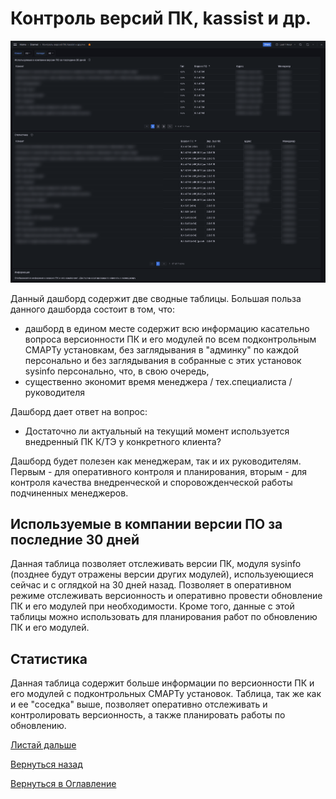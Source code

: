 # Контроль версий ПК, kassist и др.

![Дашборд "Контроль версий ПК, kassist и др."](img/versioning-SP-kassist/versioning-SP-kassist.png 'Дашборд "Контроль версий ПК, kassist и др."')

Данный дашборд содержит две сводные таблицы. Большая польза данного дашборда состоит в том, что:
- дашборд в едином месте содержит всю информацию касательно вопроса версионности ПК и его модулей по всем подконтрольным 
СМАРТу установкам, без заглядывания в "админку" по каждой персонально и без заглядывания в собранные с этих установок
sysinfo персонально, что, в свою очередь, 
- существенно экономит время менеджера / тех.специалиста / руководителя

Дашборд дает ответ на вопрос: 
- Достаточно ли актуальный на текущий момент используется внедренный ПК К/ТЭ у конкретного клиента?

Дашборд будет полезен как менеджерам, так и их руководителям. Первым - для оперативного контроля и планирования,
вторым - для контроля качества внедренческой и споровожденческой работы подчиненных менеджеров.

## Используемые в компании версии ПО за последние 30 дней

Данная таблица позволяет отслеживать версии ПК, модуля sysinfo (позднее будут отражены версии других модулей), используеющиеся
сейчас и с оглядкой на 30 дней назад. Позволяет в оперативном режиме отслеживать версионность и оперативно провести
обновление ПК и его модулей при необходимости. Кроме того, данные с этой таблицы можно использовать для планирования
работ по обновлению ПК и его модулей.

## Статистика

Данная таблица содержит больше информации по версионности ПК и его модулей с подконтрольных СМАРТу установок. Таблица,
так же как и ее "соседка" выше, позволяет оперативно отслеживать и контролировать версионность, а также планировать
работы по обновлению.

[Листай дальше](070-DB-errors.md)

[Вернуться назад](060-dashboards.md)

[Вернуться в Оглавление](Readme.md)
